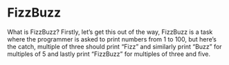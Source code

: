 # FizzBuzz

What is FizzBuzz?
Firstly, let’s get this out of the way, FizzBuzz is a task where the programmer is asked to print numbers from 1 to 100, but here’s the catch, multiple of three should print “Fizz” and similarly print “Buzz” for multiples of 5 and lastly print “FizzBuzz” for multiples of three and five.

